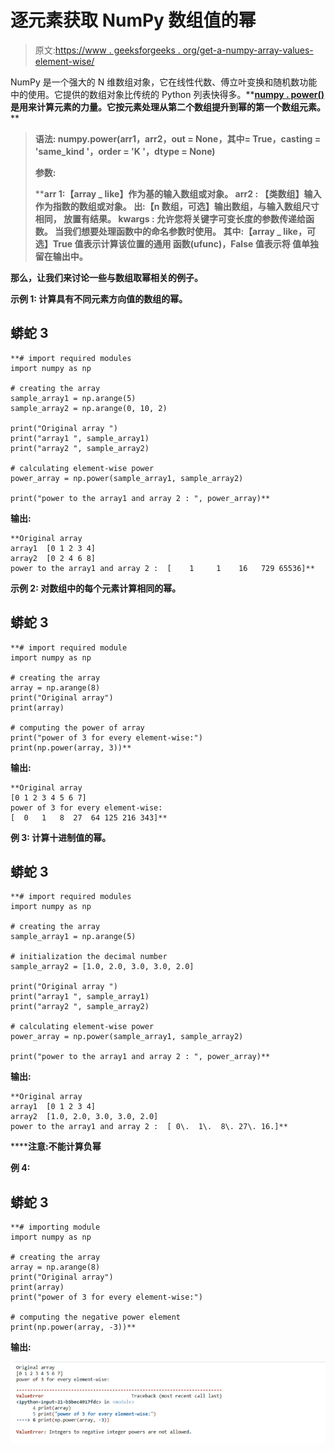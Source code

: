 # 逐元素获取 NumPy 数组值的幂

> 原文:[https://www . geeksforgeeks . org/get-a-numpy-array-values-element-wise/](https://www.geeksforgeeks.org/get-the-powers-of-a-numpy-array-values-element-wise/)

NumPy 是一个强大的 N 维数组对象，它在线性代数、傅立叶变换和随机数功能中的使用。它提供的数组对象比传统的 Python 列表快得多。**[**numpy . power()**](https://www.geeksforgeeks.org/numpy-power-python/)**是用来计算元素的力量。它按元素处理从第二个数组提升到幂的第一个数组元素。****

> ******语法:** numpy.power(arr1，arr2，out = None，其中= True，casting = 'same_kind '，order = 'K '，dtype = None)****
> 
> ******参数:******
> 
>  ******arr 1:**【array _ like】作为基的输入数组或对象。
> **arr2 :** 【类数组】输入作为指数的数组或对象。
> **出:**【n 数组，可选】输出数组，与输入数组尺寸相同，
> 放置有结果。
> ****kwargs :** 允许您将关键字可变长度的参数传递给函数。
> 当我们想要处理函数中的命名参数时使用。
> **其中:**【array _ like，可选】True 值表示计算该位置的通用
> 函数(ufunc)，False 值表示将
> 值单独留在输出中。****

****那么，让我们来讨论一些与数组取幂相关的例子。****

******示例 1:** 计算具有不同元素方向值的数组的幂。****

## ****蟒蛇 3****

```
**# import required modules
import numpy as np

# creating the array
sample_array1 = np.arange(5)
sample_array2 = np.arange(0, 10, 2)

print("Original array ")
print("array1 ", sample_array1)
print("array2 ", sample_array2)

# calculating element-wise power
power_array = np.power(sample_array1, sample_array2)

print("power to the array1 and array 2 : ", power_array)**
```

******输出:******

```
**Original array 
array1  [0 1 2 3 4]
array2  [0 2 4 6 8]
power to the array1 and array 2 :  [    1     1    16   729 65536]**
```

******示例 2:** 对数组中的每个元素计算相同的幂。****

## ****蟒蛇 3****

```
**# import required module
import numpy as np

# creating the array
array = np.arange(8)
print("Original array")
print(array)

# computing the power of array
print("power of 3 for every element-wise:")
print(np.power(array, 3))**
```

******输出:******

```
**Original array
[0 1 2 3 4 5 6 7]
power of 3 for every element-wise:
[  0   1   8  27  64 125 216 343]**
```

******例 3:** 计算十进制值的幂。****

## ****蟒蛇 3****

```
**# import required modules
import numpy as np

# creating the array
sample_array1 = np.arange(5)

# initialization the decimal number
sample_array2 = [1.0, 2.0, 3.0, 3.0, 2.0]

print("Original array ")
print("array1 ", sample_array1)
print("array2 ", sample_array2)

# calculating element-wise power
power_array = np.power(sample_array1, sample_array2)

print("power to the array1 and array 2 : ", power_array)**
```

******输出:******

```
**Original array 
array1  [0 1 2 3 4]
array2  [1.0, 2.0, 3.0, 3.0, 2.0]
power to the array1 and array 2 :  [ 0\.  1\.  8\. 27\. 16.]**
```

******注意:**不能计算负幂****

******例 4:******

## ****蟒蛇 3****

```
**# importing module
import numpy as np

# creating the array
array = np.arange(8)
print("Original array")
print(array)
print("power of 3 for every element-wise:")

# computing the negative power element
print(np.power(array, -3))**
```

******输出:******

****![](img/e61e73753056d50934fdd07ea0d187fa.png)****